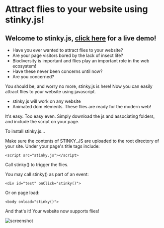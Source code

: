 # Attract flies to your website using stinky.js!

## Welcome to stinky.js, [click here](http://tetrageddon.com/stinkyjs/) for a live demo!

* Have you ever wanted to attract flies to your website?
* Are your page visitors bored by the lack of insect life?
* Biodiversity is important and flies play an important role in the web ecosystem!
* Have these never been concerns until now?
* Are you concerned?

You should be, and worry no more, stinky.js is here! Now you can easily attract flies to your website using javascript.

* stinky.js will work on any website
* Animated dom elements. These flies are ready for the modern web!

It's easy. Too easy even.
Simply download the js and associating folders, and include the script on your page.

To install stinky.js...

Make sure the contents of STINKY_JS are uploaded to the root directory of your site.
Under your page's title tags include:
```
<script src="stinky.js"></script>
```

Call stinky() to trigger the flies.

You may call stinky() as part of an event:
```
<div id="test" onClick="stinky()">
```

Or on page load:
```
<body onload="stinky()">
```
And that's it! Your website now supports flies!

![screenshot](http://tetrageddon.com/stinkyjs/screenshot.png "screenshot")
